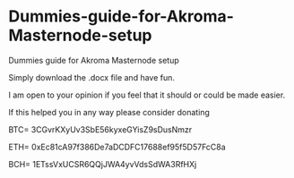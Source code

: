 # Dummies-guide-for-Akroma-Masternode-setup
Dummies guide for Akroma Masternode setup

Simply download the .docx file and have fun.

I am open to your opinion if you feel that it should or could be made easier.

If this helped you in any way please consider donating


BTC= 3CGvrKXyUv3SbE56kyxeGYisZ9sDusNmzr

ETH= 0xEc81cA97f386De7aDCDFC17688ef95f5D57FcC8a

BCH= 1ETssVxUCSR6QQjJWA4yvVdsSdWA3RfHXj
